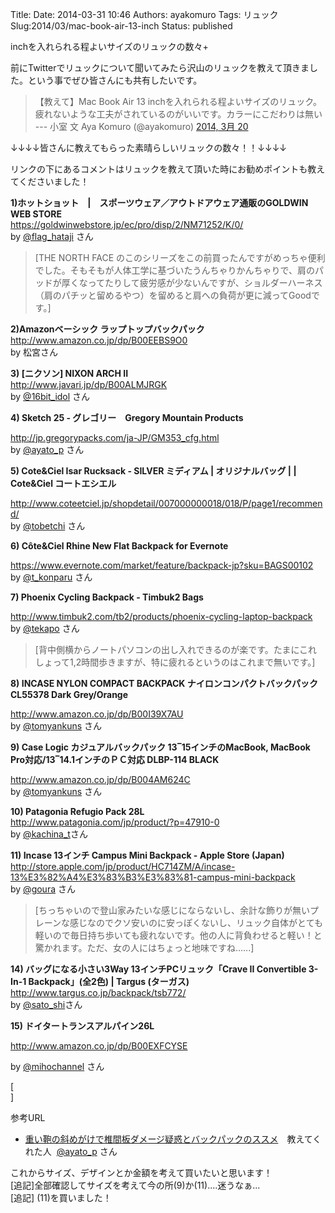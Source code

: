Title: 
Date: 2014-03-31 10:46
Authors: ayakomuro
Tags:  リュック
Slug:2014/03/mac-book-air-13-inch
Status: published


inchを入れられる程よいサイズのリュックの数々+



前にTwitterでリュックについて聞いてみたら沢山のリュックを教えて頂きました。という事でぜひ皆さんにも共有したいです。





> 【教えて】Mac Book Air 13
> inchを入れられる程よいサイズのリュック。疲れないような工夫がされているのがいいです。カラーにこだわりは無い  
> --- 小室 文 Aya Komuro (@ayakomuro) [2014, 3月
> 20](https://twitter.com/ayakomuro/statuses/446471990883258368)





↓↓↓↓皆さんに教えてもらった素晴らしいリュックの数々！！↓↓↓↓

リンクの下にあるコメントはリュックを教えて頂いた時にお勧めポイントも教えてくださいました！



**1)ホットショット　\|　スポーツウェア／アウトドアウェア通販のGOLDWIN
WEB STORE**  
<https://goldwinwebstore.jp/ec/pro/disp/2/NM71252/K/0/>  
by [@flag\_hataji](https://twitter.com/flag_hataji) さん  

> [THE NORTH FACE
> のこのシリーズをこの前買ったんですがめっちゃ便利でした。そもそもが人体工学に基づいたうんちゃりかんちゃりで、肩のパッドが厚くなってたりして疲労感が少ないんですが、ショルダーハーネス（肩のパチッと留めるやつ）を留めると肩への負荷が更に減ってGoodです。]

**2)Amazonベーシック ラップトップバックパック[  
](http://www.amazon.co.jp/dp/B00EEBS9O0)**
<http://www.amazon.co.jp/dp/B00EEBS9O0>  
by 松宮さん



**3) \[ニクソン\] NIXON ARCH II**  
<http://www.javari.jp/dp/B00ALMJRGK>  
by [@16bit\_idol](https://twitter.com/16bit_idol) さん

**4) Sketch 25 - グレゴリー　Gregory Mountain Products**





<http://jp.gregorypacks.com/ja-JP/GM353_cfg.html>  
by [@ayato\_p](https://twitter.com/ayato_p) さん







**5) Cote&Ciel Isar Rucksack - SILVER ミディアム \| オリジナルバッグ \|
\| Cote&Ciel コートエシエル**



<http://www.coteetciel.jp/shopdetail/007000000018/018/P/page1/recommend/>  
by [@tobetchi](https://twitter.com/tobetchi) さん











**6) Côte&Ciel Rhine New Flat Backpack for Evernote**





<https://www.evernote.com/market/feature/backpack-jp?sku=BAGS00102>  
by [@t\_konparu](https://twitter.com/t_konparu) さん









**7) Phoenix Cycling Backpack - Timbuk2 Bags**





<http://www.timbuk2.com/tb2/products/phoenix-cycling-laptop-backpack>  
by [@tekapo](https://twitter.com/tekapo) さん



> [背中側横からノートパソコンの出し入れできるのが楽です。たまにこれしょって1,2時間歩きますが、特に疲れるというのはこれまで無いです。]

**8) INCASE NYLON COMPACT BACKPACK ナイロンコンパクトバックパック
CL55378 Dark Grey/Orange**





<http://www.amazon.co.jp/dp/B00I39X7AU>  
by [@tomyankuns](https://twitter.com/tomyankuns) さん







**9) Case Logic カジュアルバックパック 13‾15インチのMacBook, MacBook
Pro対応/13‾14.1インチのＰＣ対応 DLBP-114 BLACK**



<http://www.amazon.co.jp/dp/B004AM624C>  
by [@tomyankuns](https://twitter.com/tomyankuns) さん











**10) Patagonia Refugio Pack 28L**  
<http://www.patagonia.com/jp/product/?p=47910-0>  
by [@kachina\_t](https://twitter.com/kachina_t)さん







**11) Incase 13インチ Campus Mini Backpack - Apple Store (Japan)**  
<http://store.apple.com/jp/product/HC714ZM/A/incase-13%E3%82%A4%E3%83%B3%E3%83%81-campus-mini-backpack>  
by [@goura](https://twitter.com/goura) さん



> [ちっちゃいので登山家みたいな感じにならないし、余計な飾りが無いプレーンな感じなのでクソ安いのに安っぽくないし、リュック自体がとても軽いので毎日持ち歩いても疲れないです。他の人に背負わせると軽い！と驚かれます。ただ、女の人にはちょっと地味ですね......]





**14) バッグになる小さい3Way 13インチPCリュック「Crave II Convertible
3-In-1 Backpack」(全2色) \| Targus (ターガス)**  
<http://www.targus.co.jp/backpack/tsb772/>  
by [@sato\_shi](http://www.targus.co.jp/backpack/tsb772/)さん

**15) ドイタートランスアルパイン26L**





<http://www.amazon.co.jp/dp/B00EXFCYSE>





by [@mihochannel](https://twitter.com/mihochannel) さん





[  
]





参考URL



-   [重い鞄の斜めがけで椎間板ダメージ疑惑とバックパックのススメ](http://togetter.com/li/613904)　教えてくれた人  [@ayato\_p](https://twitter.com/ayato_p) さん



これからサイズ、デザインとか金額を考えて買いたいと思います！  
\[追記\]全部確認してサイズを考えて今の所(9)か(11)\....迷うなぁ\...  
\[追記\] (11)を買いました！








